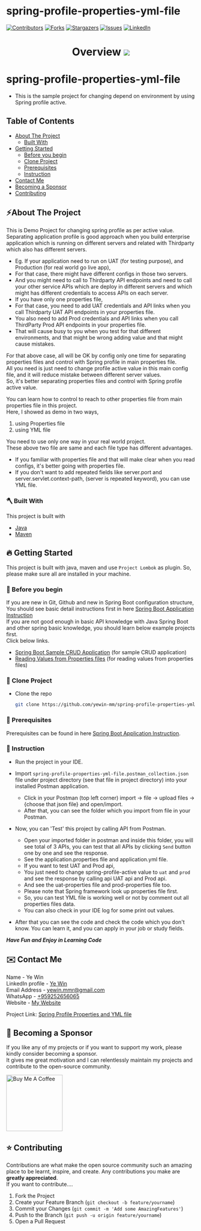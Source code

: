 # spring-profile-properties-yml-file
<!-- PROJECT SHIELDS -->

<!--
*** I'm using markdown "reference style" links for readability.
*** Reference links are enclosed in brackets [ ] instead of parentheses ( ).
*** See the bottom of this document for the declaration of the reference variables
*** for contributors-url, forks-url, etc. This is an optional, concise syntax you may use.
*** https://www.markdownguide.org/basic-syntax/#reference-style-links
-->
[![Contributors][contributors-shield]][contributors-url]
[![Forks][forks-shield]][forks-url]
[![Stargazers][stars-shield]][stars-url]
[![Issues][issues-shield]][issues-url]
[![LinkedIn][linkedin-shield]][linkedin-url]

<!-- MARKDOWN LINKS & IMAGES -->
<!-- https://www.markdownguide.org/basic-syntax/#reference-style-links -->
[contributors-shield]: https://img.shields.io/github/contributors/yewin-mm/spring-profile-properties-yml-file.svg?style=for-the-badge
[contributors-url]: https://github.com/yewin-mm/spring-profile-properties-yml-file/graphs/contributors
[forks-shield]: https://img.shields.io/github/forks/yewin-mm/spring-profile-properties-yml-file.svg?style=for-the-badge
[forks-url]: https://github.com/yewin-mm/spring-profile-properties-yml-file/network/members
[stars-shield]: https://img.shields.io/github/stars/yewin-mm/spring-profile-properties-yml-file.svg?style=for-the-badge
[stars-url]: https://github.com/yewin-mm/spring-profile-properties-yml-file/stargazers
[issues-shield]: https://img.shields.io/github/issues/yewin-mm/spring-profile-properties-yml-file.svg?style=for-the-badge
[issues-url]: https://github.com/yewin-mm/spring-profile-properties-yml-file/issues
[linkedin-shield]: https://img.shields.io/badge/-LinkedIn-black.svg?style=for-the-badge&logo=linkedin&colorB=555
[linkedin-url]: https://www.linkedin.com/in/ye-win-1a33a292/
[product-screenshot]: images/screenshot.png


<h1 align="center">
  Overview
  <img src="https://github.com/yewin-mm/spring-profile-properties-yml-file/blob/master/github/template/images/overview/spring_profile_properties_yml_file.png" /><br/>
</h1>

# spring-profile-properties-yml-file
* This is the sample project for changing depend on environment by using Spring profile active.

<!-- TABLE OF CONTENTS -->
## Table of Contents
- [About The Project](#about-the-project)
    - [Built With](#built-with)
- [Getting Started](#getting-started)
    - [Before you begin](#before-you-begin)
    - [Clone Project](#clone-project)
    - [Prerequisites](#prerequisites)
    - [Instruction](#instruction)
- [Contact Me](#contact)
- [Becoming a Sponsor](#becoming-a-sponsor)
- [Contributing](#Contributing)


<a name="about-the-project"></a>
## ⚡️About The Project
This is Demo Project for changing spring profile as per active value. <br>
Separating application profile is good approach when you build enterprise application which is running on different servers and related with Thirdparty which also has different servers.
* Eg. If your application need to run on UAT (for testing purpose), and Production (for real world go live app),
* For that case, there might have different configs in those two servers.
* And you might need to call to Thirdparty API endpoints and need to call your other service APIs which are deploy in different servers and which might has different credentials to access APIs on each server.
* If you have only one properties file,
* For that case, you need to add UAT credentials and API links when you call Thirdparty UAT API endpoints in your properties file.
* You also need to add Prod credentials and API links when you call ThirdParty Prod API endpoints in your properties file.
* That will cause busy to you when you test for that different environments, and that might be wrong adding value and that might cause mistakes.

For that above case, all will be OK by config only one time for separating properties files and control with Spring profile in main properties file. <br>
All you need is just need to change profile active value in this main config file, and it will reduce mistake between different server values. <br>
So, it's better separating properties files and control with Spring profile active value. <br>

You can learn how to control to reach to other properties file from main properties file in this project. <br>
Here, I showed as demo in two ways,
1. using Properties file
2. using YML file

You need to use only one way in your real world project.<br>
These above two file are same and each file type has different advantages.<br>
* If you familiar with properties file and that will make clear when you read configs, it's better going with properties file.
* If you don't want to add repeated fields like server.port and server.servlet.context-path, (server is repeated keyword), you can use YML file.

<a name="built-with"></a>
### 🪓 Built With
This project is built with
* [Java](https://www.oracle.com/java/technologies/javase/javase8-archive-downloads.html)
* [Maven](https://maven.apache.org/download.cgi)


<a name="getting-started"></a>
## 🔥 Getting Started
This project is built with java, maven and use `Project Lombok` as plugin.
So, please make sure all are installed in your machine.


<a name="before-you-begin"></a>
### 🔔 Before you begin
If you are new in Git, Github and new in Spring Boot configuration structure, <br>
You should see basic detail instructions first in here [Spring Boot Application Instruction](https://github.com/yewin-mm/spring-boot-app-instruction)<br>
If you are not good enough in basic API knowledge with Java Spring Boot and other spring basic knowledge, you should learn below example projects first. <br>
Click below links.
* [Spring Boot Sample CRUD Application](https://github.com/yewin-mm/spring-boot-sample-crud) (for sample CRUD application)
* [Reading Values from Properties files](https://github.com/yewin-mm/reading-properties-file-values) (for reading values from properties files)



<a name="clone-project"></a>
### 🥡 Clone Project
* Clone the repo
   ```sh
   git clone https://github.com/yewin-mm/spring-profile-properties-yml-file.git

<a name="prerequisites"></a>
### 🔑 Prerequisites
Prerequisites can be found in here [Spring Boot Application Instruction](https://github.com/yewin-mm/spring-boot-app-instruction).


<a name="instruction"></a>
### 📝 Instruction
* Run the project in your IDE.

* Import `spring-profile-properties-yml-file.postman_collection.json` file under project directory (see that file in project directory) into your installed Postman application.
    * Click in your Postman (top left corner) import -> file -> upload files -> {choose that json file} and open/import.
    * After that, you can see the folder which you import from file in your Postman.
* Now, you can 'Test' this project by calling API from Postman.
    * Open your imported folder in postman and inside this folder, you will see total of 3 APIs, you can test that all APIs by clicking `Send` button one by one and see the response.
    * See the application.properties file and application.yml file.
    * If you want to test UAT and Prod api,
    * You just need to change spring-profile-active value to `uat` and `prod` and see the response by calling api UAT api and Prod api.
    * And see the uat-properties file and prod-properties file too.
    * Please note that Spring framework look up properties file first.
    * So, you can test YML file is working well or not by comment out all properties files data.
    * You can also check in your IDE log for some print out values.

* After that you can see the code and check the code which you don't know. You can learn it, and you can apply in your job or study fields.

***Have Fun and Enjoy in Learning Code***


<a name="contact"></a>
## ✉️ Contact Me
Name - Ye Win <br> LinkedIn profile -  [Ye Win](https://www.linkedin.com/in/ye-win-1a33a292/)  <br> Email Address - <a href="mailto:yewin.mmr@gmail.com?">yewin.mmr@gmail.com</a> <br> WhatsApp - [+959252656065](https://wa.me/959252656065?text=Hi) <br> Website - [My Website](https://yewin.me/)

Project Link: [Spring Profile Properties and YML file](https://github.com/yewin-mm/spring-profile-properties-yml-file)


<a name="becoming-a-sponsor"></a>
## 🥰 Becoming a Sponsor
If you like any of my projects or if you want to support my work, please kindly consider becoming a sponsor. <br>
It gives me great motivation and I can relentlessly maintain my projects and contribute to the open-source community.

<a href="https://www.buymeacoffee.com/yewin" target="_blank"><img src="https://cdn.buymeacoffee.com/buttons/v2/default-yellow.png" alt="Buy Me A Coffee" width="150" ></a>


<a name="contributing"></a>
## ⭐ Contributing
Contributions are what make the open source community such an amazing place to be learnt, inspire, and create. Any contributions you make are **greatly appreciated**.
<br>If you want to contribute....
1. Fork the Project
2. Create your Feature Branch (`git checkout -b feature/yourname`)
3. Commit your Changes (`git commit -m 'Add some AmazingFeatures'`)
4. Push to the Branch (`git push -u origin feature/yourname`)
5. Open a Pull Request
